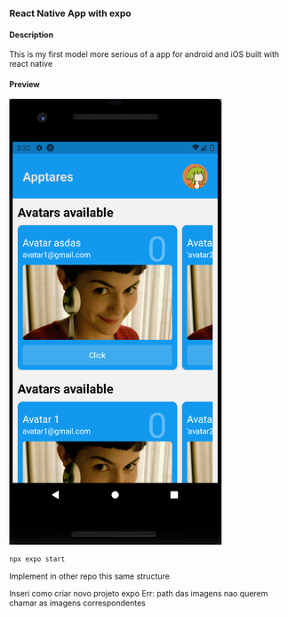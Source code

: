 ### React Native App with expo
#### Description
This is my first model more serious of a app for android and iOS built with react native
#### Preview
<img src='./imgpreview.png'>

```bash
npx expo start
```

Implement in other repo this same structure

Inseri como criar novo projeto expo
Err: path das imagens nao querem chamar as imagens correspondentes
